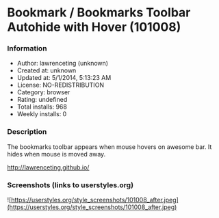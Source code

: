 # Bookmark / Bookmarks Toolbar Autohide with Hover (101008)

### Information
- Author: lawrenceting (unknown)
- Created at: unknown
- Updated at: 5/1/2014, 5:13:23 AM
- License: NO-REDISTRIBUTION
- Category: browser
- Rating: undefined
- Total installs: 968
- Weekly installs: 0


### Description
The bookmarks toolbar appears when mouse hovers on awesome bar. It hides when mouse is moved away.

http://lawrenceting.github.io/


### Screenshots (links to userstyles.org)
![https://userstyles.org/style_screenshots/101008_after.jpeg](https://userstyles.org/style_screenshots/101008_after.jpeg)


